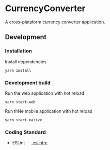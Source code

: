 # CurrencyConverter

A cross-plataform currency converter application.

## Development

### Installation

Install dependencies
   ```
   yarn install
   ```
### Development build   
Run the web application with hot reload
   ```
   yarn start-web
   ```
Run thNe mobile application with hot reload
   ```
   yarn start-native
   ```

### Coding Standard

- ESLint — [.eslintrc](./.eslintrc)
